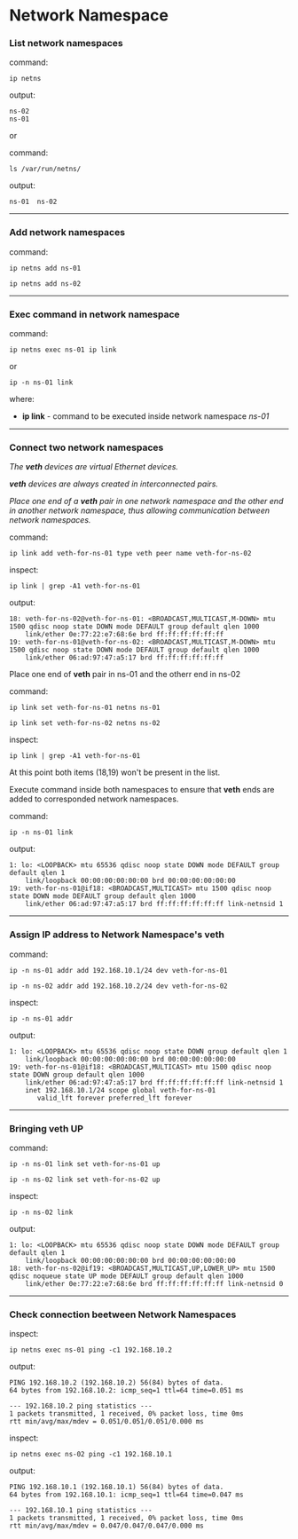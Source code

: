 # Network Namespace

### List network namespaces

command:
```
ip netns
```
output:
```
ns-02
ns-01
```
or

command:
```
ls /var/run/netns/
```


output:
```
ns-01  ns-02
```

---

### Add network namespaces

command:

```
ip netns add ns-01
```
```
ip netns add ns-02
```

---

### Exec command in network namespace

command:
```
ip netns exec ns-01 ip link
```

or

```
ip -n ns-01 link
```

where:
- **ip link** - command to be executed inside network namespace *ns-01*

---

### Connect two network namespaces


*The **veth** devices are virtual Ethernet devices.*

***veth** devices are always created in interconnected pairs.*

*Place one end of a **veth** pair in one network namespace and the other end in another network namespace, thus allowing communication between network namespaces.*

command:
```
ip link add veth-for-ns-01 type veth peer name veth-for-ns-02
```

inspect:
```
ip link | grep -A1 veth-for-ns-01
```
output:
```
18: veth-for-ns-02@veth-for-ns-01: <BROADCAST,MULTICAST,M-DOWN> mtu 1500 qdisc noop state DOWN mode DEFAULT group default qlen 1000
    link/ether 0e:77:22:e7:68:6e brd ff:ff:ff:ff:ff:ff
19: veth-for-ns-01@veth-for-ns-02: <BROADCAST,MULTICAST,M-DOWN> mtu 1500 qdisc noop state DOWN mode DEFAULT group default qlen 1000
    link/ether 06:ad:97:47:a5:17 brd ff:ff:ff:ff:ff:ff
```

Place one end of **veth** pair in ns-01 and the otherr end in ns-02

command:
```
ip link set veth-for-ns-01 netns ns-01
```
```
ip link set veth-for-ns-02 netns ns-02
```

inspect:
```
ip link | grep -A1 veth-for-ns-01
```

At this point both items (18,19) won't be present in the list.

Execute command inside both namespaces to ensure that **veth** ends are added to corresponded network namespaces.

command:
```
ip -n ns-01 link
```

output:
```
1: lo: <LOOPBACK> mtu 65536 qdisc noop state DOWN mode DEFAULT group default qlen 1
    link/loopback 00:00:00:00:00:00 brd 00:00:00:00:00:00
19: veth-for-ns-01@if18: <BROADCAST,MULTICAST> mtu 1500 qdisc noop state DOWN mode DEFAULT group default qlen 1000
    link/ether 06:ad:97:47:a5:17 brd ff:ff:ff:ff:ff:ff link-netnsid 1
```

---

### Assign IP address to Network Namespace's veth

command:
```
ip -n ns-01 addr add 192.168.10.1/24 dev veth-for-ns-01
```
```
ip -n ns-02 addr add 192.168.10.2/24 dev veth-for-ns-02
```

inspect:
```
ip -n ns-01 addr
```
output:
```
1: lo: <LOOPBACK> mtu 65536 qdisc noop state DOWN group default qlen 1
    link/loopback 00:00:00:00:00:00 brd 00:00:00:00:00:00
19: veth-for-ns-01@if18: <BROADCAST,MULTICAST> mtu 1500 qdisc noop state DOWN group default qlen 1000
    link/ether 06:ad:97:47:a5:17 brd ff:ff:ff:ff:ff:ff link-netnsid 1
    inet 192.168.10.1/24 scope global veth-for-ns-01
       valid_lft forever preferred_lft forever
```

---

### Bringing veth UP

command:
```
ip -n ns-01 link set veth-for-ns-01 up
```
```
ip -n ns-02 link set veth-for-ns-02 up
```

inspect:
```
ip -n ns-02 link
```
output:
```
1: lo: <LOOPBACK> mtu 65536 qdisc noop state DOWN mode DEFAULT group default qlen 1
    link/loopback 00:00:00:00:00:00 brd 00:00:00:00:00:00
18: veth-for-ns-02@if19: <BROADCAST,MULTICAST,UP,LOWER_UP> mtu 1500 qdisc noqueue state UP mode DEFAULT group default qlen 1000
    link/ether 0e:77:22:e7:68:6e brd ff:ff:ff:ff:ff:ff link-netnsid 0
```

---

### Check connection beetween Network Namespaces

inspect:
```
ip netns exec ns-01 ping -c1 192.168.10.2
```
output:
```
PING 192.168.10.2 (192.168.10.2) 56(84) bytes of data.
64 bytes from 192.168.10.2: icmp_seq=1 ttl=64 time=0.051 ms

--- 192.168.10.2 ping statistics ---
1 packets transmitted, 1 received, 0% packet loss, time 0ms
rtt min/avg/max/mdev = 0.051/0.051/0.051/0.000 ms
```

inspect:
```
ip netns exec ns-02 ping -c1 192.168.10.1
```
output:
```
PING 192.168.10.1 (192.168.10.1) 56(84) bytes of data.
64 bytes from 192.168.10.1: icmp_seq=1 ttl=64 time=0.047 ms

--- 192.168.10.1 ping statistics ---
1 packets transmitted, 1 received, 0% packet loss, time 0ms
rtt min/avg/max/mdev = 0.047/0.047/0.047/0.000 ms
```
